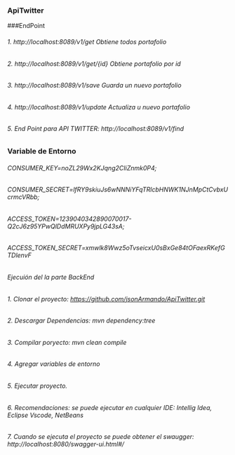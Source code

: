### ApiTwitter
###EndPoint 
###### 1. http://localhost:8089/v1/get Obtiene todos portafolio
###### 2. http://localhost:8089/v1/get/{id} Obtiene portafolio por id
###### 3. http://localhost:8089/v1/save Guarda un nuevo portafolio
###### 4. http://localhost:8089/v1/update Actualiza u nuevo portafolio
###### 5. End Point para API TWITTER: http://localhost:8089/v1/find

### Variable de Entorno
###### CONSUMER_KEY=noZL29Wx2KJqng2CIiZnmk0P4;
###### CONSUMER_SECRET=lfRY9skiuJs6wNNNiYFqTRlcbHNWK1NJnMpCtCvbxUcrmcVRbb;
###### ACCESS_TOKEN=1239040342890070017-Q2cJ6z95YPwQlDdMRUXPy9jpLG43sA;
###### ACCESS_TOKEN_SECRET=xmwlk8Wwz5oTvseicxU0sBxGe84tOFaexRKefGTDlenvF

###### Ejecuión del la parte BackEnd
###### 1. Clonar el proyecto: https://github.com/jsonArmando/ApiTwitter.git
###### 2. Descargar Dependencias: mvn dependency:tree
###### 3. Compilar poryecto: mvn clean compile
###### 4. Agregar variables de entorno
###### 5. Ejecutar proyecto.
###### 6. Recomendaciones: se puede ejecutar en cualquier IDE: Intellig Idea, Eclipse Vscode, NetBeans
###### 7. Cuando se ejecuta el proyecto se puede obtener el swaugger: http://localhost:8080/swagger-ui.html#/






